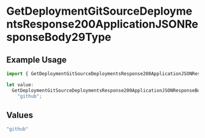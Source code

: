 # GetDeploymentGitSourceDeploymentsResponse200ApplicationJSONResponseBody29Type

## Example Usage

```typescript
import { GetDeploymentGitSourceDeploymentsResponse200ApplicationJSONResponseBody29Type } from "@vercel/sdk/models/getdeploymentop.js";

let value:
  GetDeploymentGitSourceDeploymentsResponse200ApplicationJSONResponseBody29Type =
    "github";
```

## Values

```typescript
"github"
```